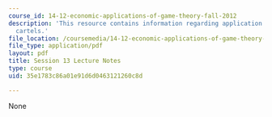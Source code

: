 ```yaml
---
course_id: 14-12-economic-applications-of-game-theory-fall-2012
description: 'This resource contains information regarding application: implicity
  cartels.'
file_location: /coursemedia/14-12-economic-applications-of-game-theory-fall-2012/35e1783c86a01e91d6d0463121260c8d_MIT14_12F12_chapter13.pdf
file_type: application/pdf
layout: pdf
title: Session 13 Lecture Notes
type: course
uid: 35e1783c86a01e91d6d0463121260c8d

---
```

None